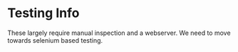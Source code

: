 Testing Info
============

These largely require manual inspection and a webserver.  We need to move towards selenium based testing.